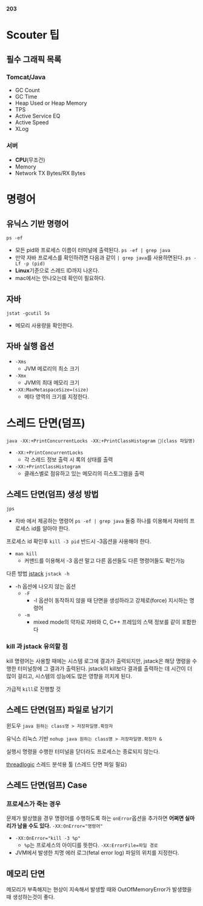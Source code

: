 **203**
# Scouter 팁
## 필수 그래픽 목록
### Tomcat/Java
- GC Count
- GC Time
- Heap Used or Heap Memory
- TPS
- Active Service EQ
- Active Speed
- XLog
### 서버
- **CPU**(무조건)
- Memory
- Network TX Bytes/RX Bytes

# 명령어
## 유닉스 기반 명령어
`ps -ef`
- 모든 pid와 프로세스 이름이 터미널에 출력된다.
`ps -ef | grep java`
- 만약 자바 프로세스를 확인하려면 다음과 같이 `| grep java`를 사용하면된다.
`ps -Lf -p (pid)`
- **Linux**기준으로 스레드 ID까지 나온다.
- mac에서는 안나오는데 확인이 필요하다.

## 자바
`jstat -gcutil 5s`
- 메모리 사용량을 확인한다.

## 자바 실행 옵션
- `-Xms`
	- JVM 메로리의 최소 크기
- `-Xmx`
	- JVM의 최대 메모리 크기
- `-XX:MaxMetaspaceSize=(size)`
	- 메타 영역의 크기를 지정한다.

# 스레드 단면(덤프)

`java -XX:+PrintConcurrentLocks -XX:+PrintClassHistogram (class 파일명)`
- `-XX:+PrintConcurrentLocks`
	- 각 스레드 정보 출력 시 록의 상태를 출력
- `-XX:+PrintClassHistogram`
	- 클래스별로 점유하고 있는 메모리의 히스토그램을 출력

## 스레드 단면(덤프) 생성 방법
`jps`
- 자바 에서 제공하는 명령어
`ps -ef | grep java`
둘중 하나를 이용해서 자바의 프로세스 id를 알아야 한다.

프로세스 id 확인후
`kill -3 pid`
반드시 -3옵션을 사용해야 한다.
- `man kill`
	- 커맨드를 이용해서 -3 옵션 말고 다른 옵션들도 다른 명령어들도 확인가능

다른 방법
[jstack](https://docs.oracle.com/en/java/javase/11/tools/jstack.html)
`jstack -h`
- -h 옵션에 나오지 않는 옵션
	- `-F`
		- -l 옵션이 동작하지 않을 때 단면을 생성하라고 강제로(force) 지시하는 명령어
	- `-m`
		- mixed mode의 약자로 자바와 C, C++ 프레임의 스택 정보를 같이 포함한다

### kill 과 jstack 유의할 점
kill 명령어는 사용할 때에는 시스템 로그에 결과가 출력되지만, 
jstack은 해당 명령을 수행한 터미널창에 그 결과가 출력된다.
jstack이 kill보다 결과를 출력하는 데 시간이 더 많이 걸리고, 시스템의 성능에도 많은 영향을 끼치게 된다.

가급적 `kill`로 진행할 것

## 스레드 단면(덤프) 파일로 남기기
윈도우
`java 원하는 class명 > 저장파일명.확장자`

유닉스 리눅스 기반
`nohup java 원하는 class명 > 저장파일명.확장자 &`

실행시 명령을 수행한 터미널을 닫더라도 프로세스는 종료되지 않는다.

[threadlogic](https://github.com/sparameswaran/threadlogic)
스레드 분석용 툴 (스레드 단면 파일 필요)

## 스레드 단면(덤프) Case

### 프로세스가 죽는 경우
문제가 발상했을 경우 명령어를 수행하도록 하는 `onError`옵션을 추가하면 **어쩌면 실마리가 남을 수도 있다.**
`-XX:OnError="명령어"`
- `-XX:OnError="kill -3 %p"`
	- `%p`는 프로세스의 아이디를 뜻한다.
`-XX:ErrorFile=파일 경로`
- JVM에서 발생한 치명 에러 로그(fetal error log) 파일의 위치를 지정한다.

## 메모리 단면

메모리가 부족해지는 현상이 지속해서 발생할 때와 OutOfMemoryError가 발생했을 때 생성하는것이 좋다.